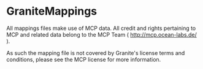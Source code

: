 GraniteMappings
===============
All mappings files make use of MCP data.  All credit and rights pertaining to MCP and related data belong to the MCP Team ( http://mcp.ocean-labs.de/ ).

As such the mapping file is not covered by Granite's license terms and conditions, please see the MCP license for more information.
